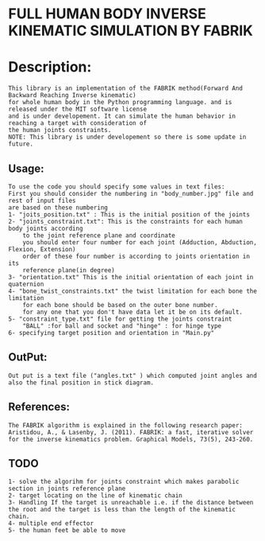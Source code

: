 
# FULL HUMAN BODY INVERSE KINEMATIC SIMULATION BY FABRIK 

# Description:

	This library is an implementation of the FABRIK method(Forward And Backward Reaching Inverse kinematic) 
	for whole human body in the Python programming language. and is released under the MIT software license 
	and is under developement. It can simulate the human behavior in reaching a target with consideration of 
	the human joints constraints.
	NOTE: This library is under developement so there is some update in future.

## Usage:
	
	To use the code you should specify some values in text files:
	First you should consider the numbering in "body_number.jpg" file and rest of input files
	are based on these numbering
	1- "joits_position.txt" : This is the initial position of the joints
	2- "joints_constraint.txt": This is the constraints for each human body joints according
		to the joint reference plane and coordinate
		you should enter four number for each joint (Adduction, Abduction, Flexion, Extension)
		order of these four number is according to joints orientation in its 
		reference plane(in degree)
	3- "orientation.txt" This is the initial orientation of each joint in quaternion
	4- "bone_twist_constraints.txt" the twist limitation for each bone the limitation
		for each bone should be based on the outer bone number. 
		for any one that you don't have data let it be on its default.
	5- "constraint_type.txt" file for getting the joints constraint 
		"BALL" :for ball and socket and "hinge" : for hinge type
	6- specifying target position and orientation in "Main.py"

## OutPut:


	Out put is a text file ("angles.txt" ) which computed joint angles and also the final position in stick diagram.

## References:

	The FABRIK algorithm is explained in the following research paper:
	Aristidou, A., & Lasenby, J. (2011). FABRIK: a fast, iterative solver for the inverse kinematics problem. Graphical Models, 73(5), 243-260.

## TODO

	1- solve the algorihm for joints constraint which makes parabolic section in joints reference plane
	2- target locating on the line of kinematic chain
	3- Handling If the target is unreachable i.e. if the distance between the root and the target is less than the length of the kinematic chain.
	4- multiple end effector
	5- the human feet be able to move
	